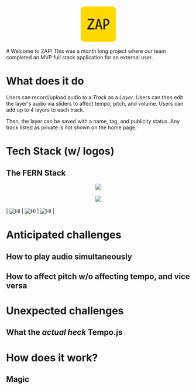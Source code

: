 <p align="center">
  <img src="client/dist/favicon-96x96.png" />
</p>
# Welcome to ZAP!
This was a month long project where our team completed an MVP full stack application for an external user.

# What does it do
Users can record/upload audio to a _Track_ as a _Layer_. Users can then edit the layer's audio via sliders to affect tempo, pitch, and volume. Users can add up to 4 layers to each track.

Then, the layer can be saved with a name, tag, and publicity status. Any track listed as private is not shown on the home page.

# Tech Stack (w/ logos)
## The FERN Stack

<p align="center">
  <img 
       src="https://images.unsplash.com/photo-1599148401005-fe6d7497cb5e?ixlib=rb-1.2.1&ixid=MnwxMjA3fDB8MHxzZWFyY2h8MXx8ZmVybnxlbnwwfHwwfHw%3D&w=1000&q=80" 
       style="width:50%"
  />
</p>

<p align="center">
  <img 
       src="https://www.pngkit.com/png/detail/208-2080867_firebase-logo-firebase-logo-png.png"
       style="width:50%"
  />
</p>

|  ![Hi]("https://www.pngkit.com/png/detail/208-2080867_firebase-logo-firebase-logo-png.png")  |  ![Hi]("https://expressjs.com/images/express-facebook-share.png")  |  ![Hi]("https://brandslogos.com/wp-content/uploads/images/react-logo-vector.svg")  |


# Anticipated challenges
## How to play audio simultaneously
## How to affect pitch w/o affecting tempo, and vice versa

# Unexpected challenges
## What the _actual heck_ Tempo.js

# How does it work?
## Magic
